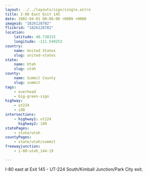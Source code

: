 ```yaml
---
layout: ../../layouts/sign/single.astro
title: I-80 East Exit 145
date: 2002-04-01 00:00:00 +0000 +0000
imageid: "1826128782"
flickrid: "1826128782"
location:
    latitude: 40.730315
    longitude: -111.549253
country:
    name: United States
    slug: united-states
state:
    name: Utah
    slug: utah
county:
    name: Summit County
    slug: summit
tags:
    - overhead
    - big-green-sign
highway:
    - ut224
    - i80
intersections:
    - highway1: ut224
      highway2: i80
statePages:
    - state/utah
countyPages:
    - state/utah/summit
freewayjunction:
    - i-80-utah_144-19

---
```

I-80 east at Exit 145 - UT-224 South/Kimball Junction/Park City exit.